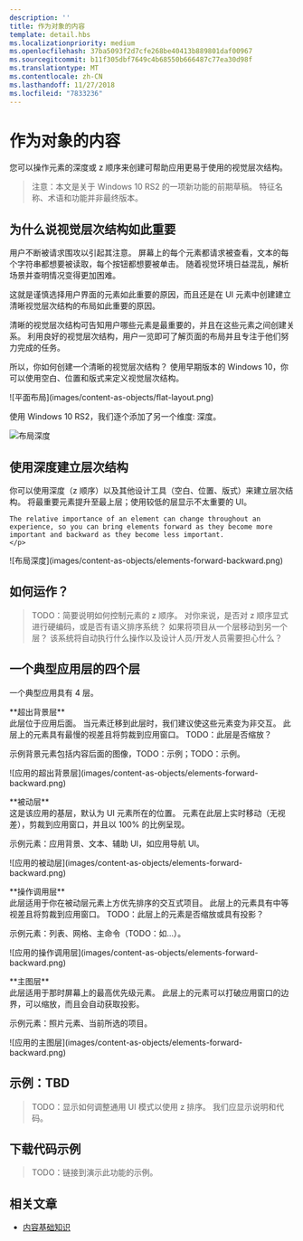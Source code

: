 ```yaml
---
description: ''
title: 作为对象的内容
template: detail.hbs
ms.localizationpriority: medium
ms.openlocfilehash: 37ba5093f2d7cfe268be40413b889801daf00967
ms.sourcegitcommit: b11f305dbf7649c4b68550b666487c77ea30d98f
ms.translationtype: MT
ms.contentlocale: zh-CN
ms.lasthandoff: 11/27/2018
ms.locfileid: "7833236"
---
```

# <a name="content-as-objects"></a>作为对象的内容

 

您可以操作元素的深度或 z 顺序来创建可帮助应用更易于使用的视觉层次结构。  

> 注意：本文是关于 Windows 10 RS2 的一项新功能的前期草稿。 特征名称、术语和功能并非最终版本。 

## <a name="why-visual-hierarchy-is-important"></a>为什么说视觉层次结构如此重要

用户不断被请求围攻以引起其注意。 屏幕上的每个元素都请求被查看，文本的每个字符串都想要被读取，每个按钮都想要被单击。 随着视觉环境日益混乱，解析场景并查明情况变得更加困难。  

这就是谨慎选择用户界面的元素如此重要的原因，而且还是在 UI 元素中创建建立清晰视觉层次结构的布局如此重要的原因。 <!-- Every element is competing for the user's attention, and every time you add an element, you add a mental tax to the user. -->

清晰的视觉层次结构可告知用户哪些元素是最重要的，并且在这些元素之间创建关系。 利用良好的视觉层次结构，用户一览即可了解页面的布局并且专注于他们努力完成的任务。 

<p></p>


<div class="side-by-side">
<div class="side-by-side-content">
  <div class="side-by-side-content-left">
  <p>所以，你如何创建一个清晰的视觉层次结构？ 使用早期版本的 Windows 10，你可以使用空白、位置和版式来定义视觉层次结构。 </p>
  </div>
  <div class="side-by-side-content-right">
    ![平面布局](images/content-as-objects/flat-layout.png)
    
  </div>
</div>
</div>

使用 Windows 10 RS2，我们逐个添加了另一个维度: 深度。 

![布局深度](images/content-as-objects/depth-in-layout2.png)


## <a name="use-depth-to-establish-a-hierarchy"></a>使用深度建立层次结构 

<p></p>

<div class="side-by-side">
<div class="side-by-side-content">
  <div class="side-by-side-content-left">
     <p>你可以使用深度（z 顺序）以及其他设计工具（空白、位置、版式）来建立层次结构。 将最重要元素提升至最上层；使用较低的层显示不太重要的 UI。 

    The relative importance of an element can change throughout an experience, so you can bring elements forward as they become more important and backward as they become less important. 
    </p>
  </div>
  <div class="side-by-side-content-right">
    ![布局深度](images/content-as-objects/elements-forward-backward.png) 
    
  </div>
</div>
</div>

## <a name="how-does-it-work"></a>如何运作？
> TODO：简要说明如何控制元素的 z 顺序。 对你来说，是否对 z 顺序显式进行硬编码，或是否有语义排序系统？ 如果将项目从一个层移动到另一个层？ 该系统将自动执行什么操作以及设计人员/开发人员需要担心什么？ 

## <a name="the-four-layers-of-a-typical-app-layers"></a>一个典型应用层的四个层

<p>一个典型应用具有 4 层。</p>
<p></p>

<div class="side-by-side">
<div class="side-by-side-content">
  <div class="side-by-side-content-left">
  **超出背景层** <br/>
此层位于应用后面。  当元素迁移到此层时，我们建议使这些元素变为非交互。 此层上的元素具有最慢的视差且将剪裁到应用窗口。 TODO：此层是否缩放？ 

<p>示例背景元素包括内容后面的图像，TODO：示例；TODO：示例。</p>
  </div>
  <div class="side-by-side-content-right">
    ![应用的超出背景层](images/content-as-objects/elements-forward-backward.png)
    
  </div>
</div>
</div>

<p></p>

<div class="side-by-side">
<div class="side-by-side-content">
  <div class="side-by-side-content-left">
  **被动层** <br/>
这是该应用的基层，默认为 UI 元素所在的位置。  元素在此层上实时移动（无视差），剪裁到应用窗口，并且以 100% 的比例呈现。 

<p>示例元素：应用背景、文本、辅助 UI，如应用导航 UI。</p>
  </div>
  <div class="side-by-side-content-right">
    ![应用的被动层](images/content-as-objects/elements-forward-backward.png)
    
  </div>
</div>
</div>

<p></p>

<div class="side-by-side">
<div class="side-by-side-content">
  <div class="side-by-side-content-left">
  **操作调用层** <br/>
此层适用于你在被动层元素上方优先排序的交互式项目。 此层上的元素具有中等视差且将剪裁到应用窗口。 TODO：此层上的元素是否缩放或具有投影？

<p>示例元素：列表、网格、主命令（TODO：如...）。</p> 
  </div>
  <div class="side-by-side-content-right">
    ![应用的操作调用层](images/content-as-objects/elements-forward-backward.png)
    
  </div>
</div>
</div>

<p></p>
<div class="side-by-side">
<div class="side-by-side-content">
  <div class="side-by-side-content-left">
  **主图层** <br/>
此层适用于那时屏幕上的最高优先级元素。  此层上的元素可以打破应用窗口的边界，可以缩放，而且会自动获取投影。

<p>示例元素：照片元素、当前所选的项目。</p>  
  </div>
  <div class="side-by-side-content-right">
    ![应用的主图层](images/content-as-objects/elements-forward-backward.png)
    
  </div>
</div>
</div>



<!--
Depth is meaningful; it establishes visual and interactive hierarchy for users to efficiently complete tasks. Depth orients users in our system. 
-->

## <a name="example-tbd"></a>示例：TBD
> TODO：显示如何调整通用 UI 模式以使用 z 排序。 我们应显示说明和代码。 

## <a name="download-the-code-samples"></a>下载代码示例
>TODO：链接到演示此功能的示例。 


## <a name="related-articles"></a>相关文章
* [内容基础知识](../basics/content-basics.md)
